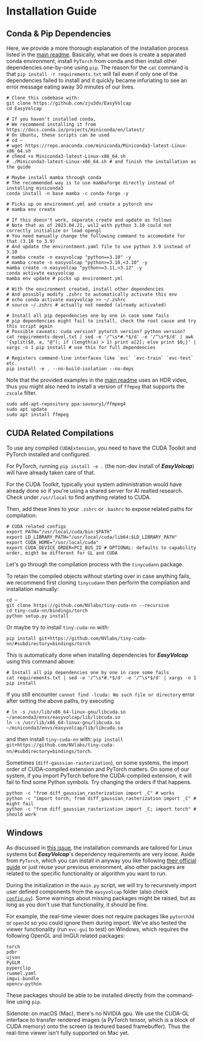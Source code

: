 # Installation Guide

## Conda & Pip Dependencies

Here, we provide a more thorough explanation of the installation process listed in the [main readme](../../readme.md#installation).
Basically, what we does is create a separated conda environment, install `PyTorch` from conda and then install other dependencies one-by-one using `pip`.
The reason for the `cat` command is that `pip install -r requirements.txt` will fail even if only one of the dependencies failed to install and it quickly became infuriating to see an error message eating away 30 minutes of our lives. 

```shell
# Clone this codebase with:
git clone https://github.com/zju3dv/EasyVolcap
cd EasyVolcap

# If you haven't installed conda, 
# We recommend installing it from https://docs.conda.io/projects/miniconda/en/latest/
# On Ubuntu, these scripts can be used
# cd ~
# wget https://repo.anaconda.com/miniconda/Miniconda3-latest-Linux-x86_64.sh
# chmod +x Miniconda3-latest-Linux-x86_64.sh
# ./Miniconda3-latest-Linux-x86_64.sh # and finish the installation as the guide

# Maybe install mamba through conda 
# The recommended way is to use mambaforge directly instead of installing miniconda3
conda install -n base mamba -c conda-forge -y

# Picks up on environment.yml and create a pytorch env
# mamba env create

# If this doesn't work, separate create and update as follows
# Note that as of 2023.04.21, wsl2 with python 3.10 could not correctly initialize or load opengl
# You need manually change the following command to accomodate for that (3.10 to 3.9)
# And update the environtment.yaml file to use python 3.9 instead of 3.10
# mamba create -n easyvolcap "python==3.10" -y
# mamba create -n easyvolcap "python>=3.10,<3.10" -y
mamba create -n easyvolcap "python>=3.11,<3.12" -y
conda activate easyvolcap
mamba env update # picks up environment.yml

# With the environment created, install other dependencies 
# And possibly modify .zshrc to automatically activate this env
# echo conda activate easyvolcap >> ~/.zshrc
# source ~/.zshrc # actually not needed (already activated)

# Install all pip dependencies one by one in case some fails
# pip dependencies might fail to install, check the root cause and try this script again
# Possible caveats: cuda version? pytorch version? python version?
cat requirements-devel.txt | sed -e '/^\s*#.*$/d' -e '/^\s*$/d' | awk '{split($0, a, "@"); if (length(a) > 1) print a[2]; else print $0;}' | xargs -n 1 pip install # use this for full dependencies

# Registers command-line interfaces like `evc` `evc-train` `evc-test` etc.
pip install -e . --no-build-isolation --no-deps
```
<!-- 
```shell
# To add autocompletion
# For zsh
echo "" >> ~/.zshrc
echo "###### EasyVolumetricVideo AutoCompletion Start ######" >> ~/.zshrc
echo "$(which shtab) --shell=zsh -u easyvolcap.utils.import_utils.prepare_shtab_parser | tee $PWD/data/zsh-functions/_evv > /dev/null" >> ~/.zshrc
echo "export fpath=($PWD/data/zsh-functions \$fpath)" >> ~/.zshrc
echo "autoload -Uz compaudit && compinit" >> ~/.zshrc
echo "###### EasyVolumetricVideo AutoCompletion End ######" >> ~/.zshrc
echo "" >> ~/.zshrc
echo "Please reload your shell for auto completion to work"
``` -->

Note that the provided examples in the [main readme](../../readme.md#examples) uses an HDR video, thus you might also need to install a version of `ffmpeg` that supports the `zscale` filter.
<!-- Note that the provided video `output.mp4` is in HDR, thus we need to nstall FFmpeg with zscale filter support for extracting images: -->
```shell
sudo add-apt-repository ppa:savoury1/ffmpeg4
sudo apt update
sudo apt install ffmpeg
```

## CUDA Related Compilations

To use any compiled `CUDAExtension`, you need to have the CUDA Toolkit and PyTorch installed and configured.

For PyTorch, running `pip install -e .` (the non-dev install of ***EasyVolcap***) will have already taken care of that.

For the CUDA Toolkit, typically your system administration would have already done so if you're using a shared server for AI realted research. Check under `/usr/local` to find anything related to CUDA.

Then, add these lines to your `.zshrc` or `.bashrc` to expose related paths for compilation:
```shell
# CUDA related configs
export PATH="/usr/local/cuda/bin:$PATH"
export LD_LIBRARY_PATH="/usr/local/cuda/lib64:$LD_LIBRARY_PATH"
export CUDA_HOME="/usr/local/cuda"
export CUDA_DEVICE_ORDER=PCI_BUS_ID # OPTIONAL: defaults to capability order, might be different for GL and CUDA
```

Let's go through the compilation process with the `tinycudann` package.

To retain the compiled objects without starting over in case anything fails, we recommend first cloning `tinycudann` then perform the compilation and installation manually:

```shell
cd ~
git clone https://github.com/NVlabs/tiny-cuda-nn --recursive
cd tiny-cuda-nn/bindings/torch
python setup.py install
```

Or maybe try to install `tiny-cuda-nn` with:

```shell
pip install git+https://github.com/NVlabs/tiny-cuda-nn/#subdirectory=bindings/torch
```

This is automatically done when installing dependencies for ***EasyVolcap*** using this command above:

```shell
# Install all pip dependencies one by one in case some fails
cat requirements.txt | sed -e '/^\s*#.*$/d' -e '/^\s*$/d' | xargs -n 1 pip install
```

If you still encounter `cannot find -lcuda: No such file or directory` error after setting the above paths, try executing

```shell
# ln -s /usr/lib/x86_64-linux-gnu/libcuda.so ~/anaconda3/envs/easyvolcap/lib/libcuda.so
ln -s /usr/lib/x86_64-linux-gnu/libcuda.so ~/miniconda3/envs/easyvolcap/lib/libcuda.so
```

and then install `tiny-cuda-nn` with: `pip install git+https://github.com/NVlabs/tiny-cuda-nn/#subdirectory=bindings/torch`.

Sometimes (`diff-gaussian-rasterization`), on some systems, the import order of CUDA-compiled extension and PyTorch matters.
On some of our system, if you import PyTorch before the CUDA-compiled extension, it will fail to find some Python symbols.
Try changing the orders if that happens.

```shell
python -c "from diff_gaussian_rasterization import _C" # works
python -c "import torch; from diff_gaussian_rasterization import _C" # might fail
python -c "from diff_gaussian_rasterization import _C; import torch" # should work
```

## Windows

As discussed in [this issue](https://github.com/zju3dv/EasyVolcap/issues/10), the installation commands are tailored for Linux systems but ***EasyVolcap***'s dependency requirements are very loose. Aside from `PyTorch`, which you can install in anyway you like following [their official guide](https://pytorch.org/get-started/locally/) or just reuse your previous environment, also other packages are related to the specific functionality or algorithm you want to run.

During the initialization in the `main.py` script, we will try to recursively import user defined components from the `easyvolcap` folder (also check [`config.py`](../design/config.md#reusing-the-configuration-system)). Some warnings about missing packages might be raised, but as long as you don't use that functionality, it should be fine.

For example, the real-time viewer does not require packages like `pytorch3d` or `open3d` so you could ignore them during import.
We've also tested the viewer functionality (run `evc-gui` to test) on Windows, which requires the following OpenGL and ImGUI related packages:

```
torch
pdbr
ujson
PyGLM
pyperclip
ruamel.yaml
imgui-bundle
opencv-python
```

These packages should be able to be installed directly from the command-line using `pip`.

Sidenote: on macOS (Mac), there's no NVIDIA gpu. We use the CUDA-GL interface to transfer rendered images (a PyTorch tensor, which is a block of CUDA memory) onto the screen (a textured based framebuffer). Thus the real-time viewer isn't fully supported on Mac yet.